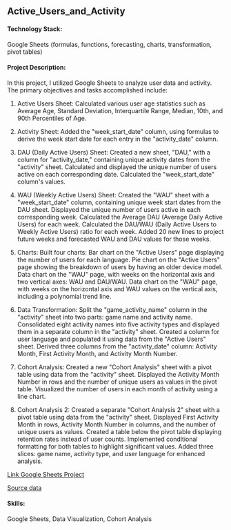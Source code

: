 ## Active_Users_and_Activity

#### Technology Stack:
Google Sheets (formulas, functions, forecasting, charts, transformation, pivot tables)

#### Project Description:
In this project, I utilized Google Sheets to analyze user data and activity. The primary objectives and tasks accomplished include:

1. Active Users Sheet:
Calculated various user age statistics such as Average Age, Standard Deviation, Interquartile Range, Median, 10th, and 90th Percentiles of Age.

2. Activity Sheet:
Added the "week_start_date" column, using formulas to derive the week start date for each entry in the "activity_date" column.

3. DAU (Daily Active Users) Sheet:
Created a new sheet, "DAU," with a column for "activity_date," containing unique activity dates from the "activity" sheet.
Calculated and displayed the unique number of users active on each corresponding date.
Calculated the "week_start_date" column's values.

4. WAU (Weekly Active Users) Sheet:
Created the "WAU" sheet with a "week_start_date" column, containing unique week start dates from the DAU sheet.
Displayed the unique number of users active in each corresponding week.
Calculated the Average DAU (Average Daily Active Users) for each week.
Calculated the DAU/WAU (Daily Active Users to Weekly Active Users) ratio for each week.
Added 20 new lines to project future weeks and forecasted WAU and DAU values for those weeks.

5. Charts:
Built four charts:
Bar chart on the "Active Users" page displaying the number of users for each language.
Pie chart on the "Active Users" page showing the breakdown of users by having an older device model.
Data chart on the "WAU" page, with weeks on the horizontal axis and two vertical axes: WAU and DAU/WAU.
Data chart on the "WAU" page, with weeks on the horizontal axis and WAU values on the vertical axis, including a polynomial trend line.

6. Data Transformation:
Split the "game_activity_name" column in the "activity" sheet into two parts: game name and activity name.
Consolidated eight activity names into five activity types and displayed them in a separate column in the "activity" sheet.
Created a column for user language and populated it using data from the "Active Users" sheet.
Derived three columns from the "activity_date" column: Activity Month, First Activity Month, and Activity Month Number.

7. Cohort Analysis:
Created a new "Cohort Analysis" sheet with a pivot table using data from the "activity" sheet.
Displayed the Activity Month Number in rows and the number of unique users as values in the pivot table.
Visualized the number of users in each month of activity using a line chart.

8. Cohort Analysis 2:
Created a separate "Cohort Analysis 2" sheet with a pivot table using data from the "activity" sheet.
Displayed First Activity Month in rows, Activity Month Number in columns, and the number of unique users as values.
Created a table below the pivot table displaying retention rates instead of user counts.
Implemented conditional formatting for both tables to highlight significant values.
Added three slices: game name, activity type, and user language for enhanced analysis.

[Link Google Sheets Project](https://docs.google.com/spreadsheets/d/1uieUg2xaLr3mB10U2lgoPqabnYIBWW7wqOp-cSh1LhM/edit?usp=sharing)

[Source data](https://docs.google.com/spreadsheets/d/1TXZHYCd2YPEN2xByV6Ss7nAoNJRipkbqMai63JDAVRA/edit?usp=sharing)

#### Skills:
Google Sheets, Data Visualization, Cohort Analysis
